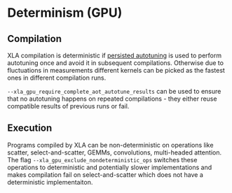 # Determinism (GPU)

## Compilation

XLA compilation is deterministic if
[persisted autotuning](./persisted_autotuning) is used to perform autotuning
once and avoid it in subsequent compilations. Otherwise due to fluctuations in
measurements different kernels can be picked as the fastest ones in different
compilation runs.

`--xla_gpu_require_complete_aot_autotune_results` can be used to ensure that
no autotuning happens on repeated compilations - they either reuse compatible
results of previous runs or fail.

## Execution

Programs compiled by XLA can be non-deterministic on operations like scatter,
select-and-scatter, GEMMs, convolutions, multi-headed attention. The flag
`--xla_gpu_exclude_nondeterministic_ops` switches these operations to
deterministic and potentially slower implementations and makes compilation fail
on select-and-scatter which does not have a deterministic implementaiton.
